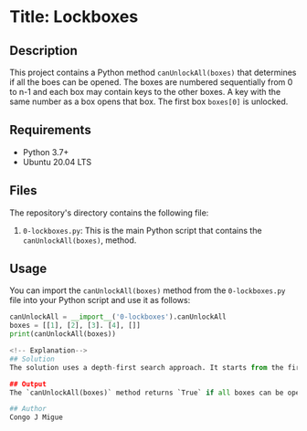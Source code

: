 # Title: Lockboxes

## Description
This project contains a Python method `canUnlockAll(boxes)` that determines if all the boes can be opened. The boxes are numbered sequentially from 0 to n-1 and each box may contain keys to the other boxes. A key with the same number as a box opens that box. The first box `boxes[0]` is unlocked.

## Requirements
* Python 3.7+
* Ubuntu 20.04 LTS

## Files
The repository's directory contains the following file:
1. `0-lockboxes.py`: This is the main Python script that contains the `canUnlockAll(boxes)`, method.

## Usage
You can import the `canUnlockAll(boxes)` method from the `0-lockboxes.py` file into your Python script and use it as follows:

``` python
canUnlockAll = __import__('0-lockboxes').canUnlockAll
boxes = [[1], [2], [3]. [4], []]
print(canUnlockAll(boxes))

<!-- Explanation-->
## Solution
The solution uses a depth-first search approach. It starts from the first box and gets as deep as possible by following the keys found in each box. When it can't go any further, it backtracks and continunes with the next key. This approach is more efficient because it doesn't need to keep track of visited boxes separately and it doesn't need to check if all boxes  are unlocked at each step. Instead, it checks if all boxes are unlocked at the end, which is faster.

## Output
The `canUnlockAll(boxes)` method returns `True` if all boxes can be opened, else it returns `False`.

## Author
Congo J Migue